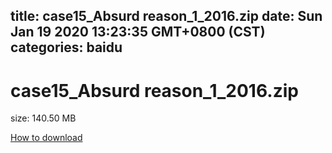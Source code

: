 
title: case15_Absurd reason_1_2016.zip
date: Sun Jan 19 2020 13:23:35 GMT+0800 (CST)    
categories: baidu
---

# case15_Absurd reason_1_2016.zip
size: 140.50 MB
 
 

[How to download](https://bpcam.bemobtrk.com/go/2ceec3aa-1ca2-46d6-b9ff-aaa5c184517c?jno=221)